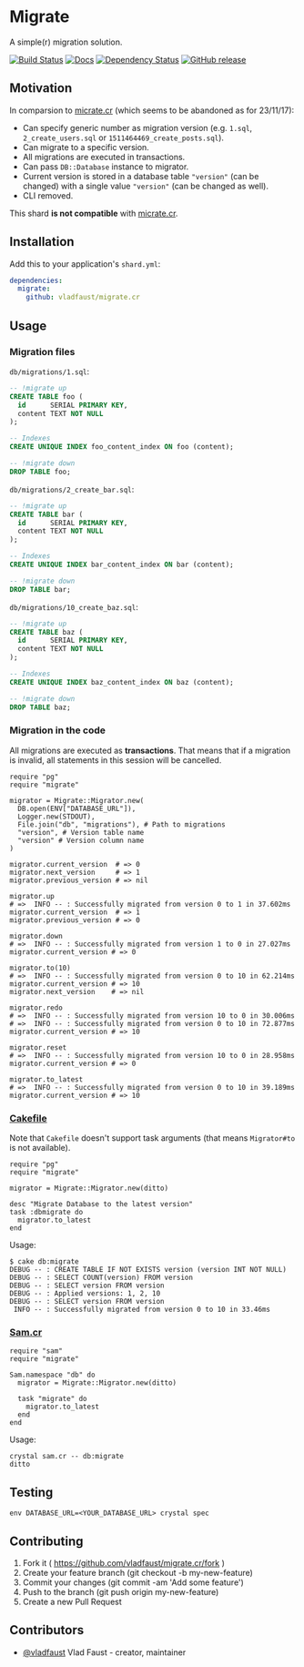 # Migrate

A simple(r) migration solution.

[![Build Status](https://travis-ci.org/vladfaust/migrate.cr.svg?branch=master)](https://travis-ci.org/vladfaust/migrate.cr) [![Docs](https://img.shields.io/badge/docs-available-brightgreen.svg)](https://vladfaust.com/migrate.cr) [![Dependency Status](https://shards.rocks/badge/github/vladfaust/migrate.cr/status.svg)](https://shards.rocks/github/vladfaust/migrate.cr) [![GitHub release](https://img.shields.io/github/release/vladfaust/migrate.cr.svg)](https://github.com/vladfaust/migrate.cr/releases)

## Motivation

In comparsion to [micrate.cr](https://github.com/juanedi/micrate) (which seems to be abandoned as for 23/11/17):

- Can specify generic number as migration version (e.g. `1.sql`, `2_create_users.sql` or `1511464469_create_posts.sql`).
- Can migrate to a specific version.
- All migrations are executed in transactions.
- Can pass `DB::Database` instance to migrator.
- Current version is stored in a database table `"version"` (can be changed) with a single value `"version"` (can be changed as well).
- CLI removed.

This shard **is not compatible** with [micrate.cr](https://github.com/juanedi/micrate).

## Installation

Add this to your application's `shard.yml`:

```yaml
dependencies:
  migrate:
    github: vladfaust/migrate.cr
```

## Usage

### Migration files

`db/migrations/1.sql`:

```sql
-- !migrate up
CREATE TABLE foo (
  id      SERIAL PRIMARY KEY,
  content TEXT NOT NULL
);

-- Indexes
CREATE UNIQUE INDEX foo_content_index ON foo (content);

-- !migrate down
DROP TABLE foo;
```

`db/migrations/2_create_bar.sql`:

```sql
-- !migrate up
CREATE TABLE bar (
  id      SERIAL PRIMARY KEY,
  content TEXT NOT NULL
);

-- Indexes
CREATE UNIQUE INDEX bar_content_index ON bar (content);

-- !migrate down
DROP TABLE bar;
```

`db/migrations/10_create_baz.sql`:

```sql
-- !migrate up
CREATE TABLE baz (
  id      SERIAL PRIMARY KEY,
  content TEXT NOT NULL
);

-- Indexes
CREATE UNIQUE INDEX baz_content_index ON baz (content);

-- !migrate down
DROP TABLE baz;
```

### Migration in the code

All migrations are executed as **transactions**. That means that if a migration is invalid, all statements in this session will be cancelled.

```crystal
require "pg"
require "migrate"

migrator = Migrate::Migrator.new(
  DB.open(ENV["DATABASE_URL"]),
  Logger.new(STDOUT),
  File.join("db", "migrations"), # Path to migrations
  "version", # Version table name
  "version" # Version column name
)

migrator.current_version  # => 0
migrator.next_version     # => 1
migrator.previous_version # => nil

migrator.up
# =>  INFO -- : Successfully migrated from version 0 to 1 in 37.602ms
migrator.current_version  # => 1
migrator.previous_version # => 0

migrator.down
# =>  INFO -- : Successfully migrated from version 1 to 0 in 27.027ms
migrator.current_version # => 0

migrator.to(10)
# =>  INFO -- : Successfully migrated from version 0 to 10 in 62.214ms
migrator.current_version # => 10
migrator.next_version    # => nil

migrator.redo
# =>  INFO -- : Successfully migrated from version 10 to 0 in 30.006ms
# =>  INFO -- : Successfully migrated from version 0 to 10 in 72.877ms
migrator.current_version # => 10

migrator.reset
# =>  INFO -- : Successfully migrated from version 10 to 0 in 28.958ms
migrator.current_version # => 0

migrator.to_latest
# =>  INFO -- : Successfully migrated from version 0 to 10 in 39.189ms
migrator.current_version # => 10
```

### [Cakefile](https://github.com/axvm/cake)

Note that `Cakefile` doesn't support task arguments (that means `Migrator#to` is not available).

```crystal
require "pg"
require "migrate"

migrator = Migrate::Migrator.new(ditto)

desc "Migrate Database to the latest version"
task :dbmigrate do
  migrator.to_latest
end
```

Usage:

```
$ cake db:migrate
DEBUG -- : CREATE TABLE IF NOT EXISTS version (version INT NOT NULL)
DEBUG -- : SELECT COUNT(version) FROM version
DEBUG -- : SELECT version FROM version
DEBUG -- : Applied versions: 1, 2, 10
DEBUG -- : SELECT version FROM version
 INFO -- : Successfully migrated from version 0 to 10 in 33.46ms
```

### [Sam.cr](https://github.com/imdrasil/sam.cr)

```crystal
require "sam"
require "migrate"

Sam.namespace "db" do
  migrator = Migrate::Migrator.new(ditto)

  task "migrate" do
    migrator.to_latest
  end
end
```

Usage:

```
crystal sam.cr -- db:migrate
ditto
```

## Testing

```
env DATABASE_URL=<YOUR_DATABASE_URL> crystal spec
```

## Contributing

1. Fork it ( https://github.com/vladfaust/migrate.cr/fork )
2. Create your feature branch (git checkout -b my-new-feature)
3. Commit your changes (git commit -am 'Add some feature')
4. Push to the branch (git push origin my-new-feature)
5. Create a new Pull Request

## Contributors

- [@vladfaust](https://github.com/vladfaust) Vlad Faust - creator, maintainer
